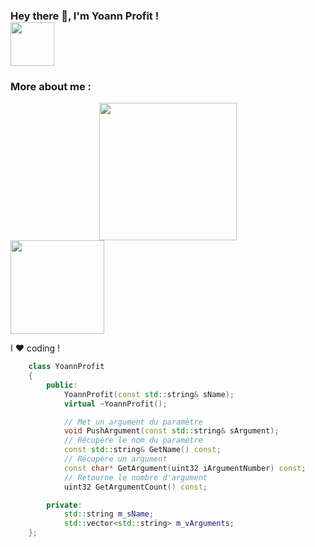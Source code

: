 ### Hey there 👋, I'm Yoann Profit ! <span style="display: flex; flex-direction: column;"> <img src="https://media.giphy.com/media/vLlpbDafjgHystuJ0a/giphy.gif" width="70" /> </span>


### More about me :


<div id="header" align="center">
  <img src="https://media.giphy.com/media/jdPMeyv9rn0hZHh8n9/giphy.gif" width="220" />
</div>

<div id="header" align="left">
  <kbd> 
  <img src="https://media.giphy.com/media/vLlpbDafjgHystuJ0a/giphy.gif" width="150" />
  </kbd>
</div>


I ❤️ coding !

```cpp
	class YoannProfit
	{
		public:
			YoannProfit(const std::string& sName);
			virtual ~YoannProfit();

			// Met un argument du paramètre
			void PushArgument(const std::string& sArgument);
			// Récupère le nom du paramètre
			const std::string& GetName() const;
			// Récupère un argument
			const char* GetArgument(uint32 iArgumentNumber) const;
			// Retourne le nombre d'argument
			uint32 GetArgumentCount() const;

		private:
			std::string m_sName;
			std::vector<std::string> m_vArguments;
	};
```

<!--
**YoannProfit/YoannProfit** is a ✨ _special_ ✨ repository because its `README.md` (this file) appears on your GitHub profile.

Here are some ideas to get you started:

- 🔭 I’m currently working on ...
- 🌱 I’m currently learning ...
- 👯 I’m looking to collaborate on ...
- 🤔 I’m looking for help with ...
- 💬 Ask me about ...
- 📫 How to reach me: ...
- 😄 Pronouns: ...
- ⚡ Fun fact: ...
-->
